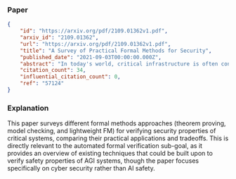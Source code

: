 ### Paper

```json
{
	"id": "https://arxiv.org/pdf/2109.01362v1.pdf",
	"arxiv_id": "2109.01362",
	"url": "https://arxiv.org/pdf/2109.01362v1.pdf",
	"title": "A Survey of Practical Formal Methods for Security",
	"published_date": "2021-09-03T00:00:00.000Z",
	"abstract": "In today's world, critical infrastructure is often controlled by computing systems. This introduces new risks for cyber attacks, which can compromise the security and disrupt the functionality of these systems. It is therefore necessary to build such systems with strong guarantees of resiliency against cyber attacks. One way to achieve this level of assurance is using formal verification, which provides proofs of system compliance with desired cyber security properties. The use of Formal Methods (FM) in aspects of cyber security and safety-critical systems are reviewed in this article. We split FM into the three main classes: theorem proving, model checking, and lightweight FM. To allow the different uses of FM to be compared, we define a common set of terms. We further develop categories based on the type of computing system FM are applied in. Solutions in each class and category are presented, discussed, compared, and summarised. We describe historical highlights and developments and present a state-of-the-art review in the area of FM in cyber security. This review is presented from the point of view of FM practitioners and researchers, commenting on the trends in each of the classes and categories. This is achieved by considering all types of FM, several types of security and safety-critical systems, and by structuring the taxonomy accordingly. The article hence provides a comprehensive overview of FM and techniques available to system designers of security-critical systems, simplifying the process of choosing the right tool for the task. The article concludes by summarising the discussion of the review, focusing on best practices, challenges, general future trends, and directions of research within this field.",
	"citation_count": 34,
	"influential_citation_count": 0,
	"ref": "57124"
}
```

### Explanation

This paper surveys different formal methods approaches (theorem proving, model checking, and lightweight FM) for verifying security properties of critical systems, comparing their practical applications and tradeoffs. This is directly relevant to the automated formal verification sub-goal, as it provides an overview of existing techniques that could be built upon to verify safety properties of AGI systems, though the paper focuses specifically on cyber security rather than AI safety.
